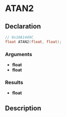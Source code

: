 # ATAN2

## Declaration
```cpp
// 0x10A1449C
float ATAN2(float, float);
```

### Arguments
- **float**
- **float**

### Results
- **float**

## Description
